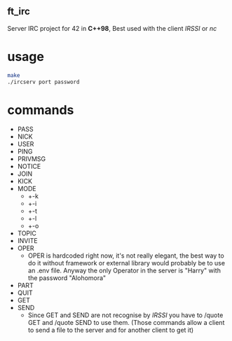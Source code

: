 ## ft_irc
Server IRC project for 42 in **C++98**, Best used with the client *IRSSI* or *nc*

# usage
```bash
make
./ircserv port password
```

# commands
- PASS
- NICK
- USER
- PING
- PRIVMSG
- NOTICE
- JOIN
- KICK
- MODE
   - +-k
   - +-i
   - +-t
   - +-l
   - +-o
- TOPIC
- INVITE
- OPER
    - OPER is hardcoded right now, it's not really elegant, the best way to do it without framework or external library would probably be to use an .env file. Anyway the only Operator in the server is "Harry" with the password "Alohomora"
- PART
- QUIT
- GET
- SEND
    - Since GET and SEND are not recognise by *IRSSI* you have to /quote GET and /quote SEND to use them. (Those commands allow a client to send a file to the server and for another client to get it)

